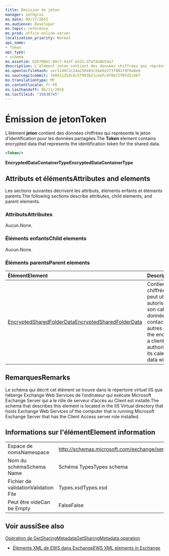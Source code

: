 ```yaml
---
title: Émission de jeton
manager: sethgros
ms.date: 09/17/2015
ms.audience: Developer
ms.topic: reference
ms.prod: office-online-server
localization_priority: Normal
api_name:
- Token
api_type:
- schema
ms.assetid: 62b700e1-88c7-41ef-b431-d7af4a8b54a7
description: L’élément jeton contient des données chiffrées qui représente le jeton d’identification pour les données partagées.
ms.openlocfilehash: cec11d9f2c24a250483c5be6e273f981fdf0a8e6
ms.sourcegitcommit: 34041125dc8c5f993b21cebfc4f8b72f0fd2cb6f
ms.translationtype: MT
ms.contentlocale: fr-FR
ms.lasthandoff: 06/11/2018
ms.locfileid: "19838745"
---
```

# <a name="token"></a><span data-ttu-id="d80a7-103">Émission de jeton</span><span class="sxs-lookup"><span data-stu-id="d80a7-103">Token</span></span>

<span data-ttu-id="d80a7-104">L’élément **jeton** contient des données chiffrées qui représente le jeton d’identification pour les données partagées.</span><span class="sxs-lookup"><span data-stu-id="d80a7-104">The **Token** element contains encrypted data that represents the identification token for the shared data.</span></span> 
  
```xml
<Token/>
```

 <span data-ttu-id="d80a7-105">**EncryptedDataContainerType**</span><span class="sxs-lookup"><span data-stu-id="d80a7-105">**EncryptedDataContainerType**</span></span>
## <a name="attributes-and-elements"></a><span data-ttu-id="d80a7-106">Attributs et éléments</span><span class="sxs-lookup"><span data-stu-id="d80a7-106">Attributes and elements</span></span>

<span data-ttu-id="d80a7-107">Les sections suivantes décrivent les attributs, éléments enfants et éléments parents.</span><span class="sxs-lookup"><span data-stu-id="d80a7-107">The following sections describe attributes, child elements, and parent elements.</span></span>
  
### <a name="attributes"></a><span data-ttu-id="d80a7-108">Attributs</span><span class="sxs-lookup"><span data-stu-id="d80a7-108">Attributes</span></span>

<span data-ttu-id="d80a7-109">Aucun.</span><span class="sxs-lookup"><span data-stu-id="d80a7-109">None.</span></span>
  
### <a name="child-elements"></a><span data-ttu-id="d80a7-110">Éléments enfants</span><span class="sxs-lookup"><span data-stu-id="d80a7-110">Child elements</span></span>

<span data-ttu-id="d80a7-111">Aucun.</span><span class="sxs-lookup"><span data-stu-id="d80a7-111">None.</span></span>
  
### <a name="parent-elements"></a><span data-ttu-id="d80a7-112">Éléments parents</span><span class="sxs-lookup"><span data-stu-id="d80a7-112">Parent elements</span></span>

|<span data-ttu-id="d80a7-113">**Élément**</span><span class="sxs-lookup"><span data-stu-id="d80a7-113">**Element**</span></span>|<span data-ttu-id="d80a7-114">**Description**</span><span class="sxs-lookup"><span data-stu-id="d80a7-114">**Description**</span></span>|
|:-----|:-----|
|[<span data-ttu-id="d80a7-115">EncryptedSharedFolderData</span><span class="sxs-lookup"><span data-stu-id="d80a7-115">EncryptedSharedFolderData</span></span>](encryptedsharedfolderdata.md) <br/> |<span data-ttu-id="d80a7-116">Contient les données chiffrées qu’un client peut utiliser pour autoriser le partage de son calendrier de données ou de contacts avec les autres clients.</span><span class="sxs-lookup"><span data-stu-id="d80a7-116">Contains the encrypted data that a client can use to authorize the sharing of its calendar or contact data with other clients.</span></span>  <br/> |
   
## <a name="remarks"></a><span data-ttu-id="d80a7-117">Remarques</span><span class="sxs-lookup"><span data-stu-id="d80a7-117">Remarks</span></span>

<span data-ttu-id="d80a7-118">Le schéma qui décrit cet élément se trouve dans le répertoire virtuel IIS que héberge Exchange Web Services de l’ordinateur qui exécute Microsoft Exchange Server qui a le rôle de serveur d’accès au Client est installé.</span><span class="sxs-lookup"><span data-stu-id="d80a7-118">The schema that describes this element is located in the IIS Virtual directory that hosts Exchange Web Services of the computer that is running Microsoft Exchange Server that has the Client Access server role installed.</span></span>
  
## <a name="element-information"></a><span data-ttu-id="d80a7-119">Informations sur l'élément</span><span class="sxs-lookup"><span data-stu-id="d80a7-119">Element information</span></span>

|||
|:-----|:-----|
|<span data-ttu-id="d80a7-120">Espace de noms</span><span class="sxs-lookup"><span data-stu-id="d80a7-120">Namespace</span></span>  <br/> |http://schemas.microsoft.com/exchange/services/2006/types  <br/> |
|<span data-ttu-id="d80a7-121">Nom du schéma</span><span class="sxs-lookup"><span data-stu-id="d80a7-121">Schema Name</span></span>  <br/> |<span data-ttu-id="d80a7-122">Schéma Types</span><span class="sxs-lookup"><span data-stu-id="d80a7-122">Types schema</span></span>  <br/> |
|<span data-ttu-id="d80a7-123">Fichier de validation</span><span class="sxs-lookup"><span data-stu-id="d80a7-123">Validation File</span></span>  <br/> |<span data-ttu-id="d80a7-124">Types.xsd</span><span class="sxs-lookup"><span data-stu-id="d80a7-124">Types.xsd</span></span>  <br/> |
|<span data-ttu-id="d80a7-125">Peut être vide</span><span class="sxs-lookup"><span data-stu-id="d80a7-125">Can be Empty</span></span>  <br/> |<span data-ttu-id="d80a7-126">False</span><span class="sxs-lookup"><span data-stu-id="d80a7-126">False</span></span>  <br/> |
   
## <a name="see-also"></a><span data-ttu-id="d80a7-127">Voir aussi</span><span class="sxs-lookup"><span data-stu-id="d80a7-127">See also</span></span>



[<span data-ttu-id="d80a7-128">Opération de GetSharingMetadata</span><span class="sxs-lookup"><span data-stu-id="d80a7-128">GetSharingMetadata operation</span></span>](getsharingmetadata-operation.md)


- [<span data-ttu-id="d80a7-129">Éléments XML de EWS dans Exchange</span><span class="sxs-lookup"><span data-stu-id="d80a7-129">EWS XML elements in Exchange</span></span>](ews-xml-elements-in-exchange.md)

